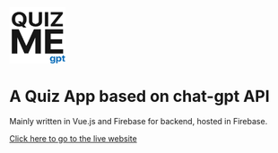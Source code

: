 
<img src="src/assets/quizmegpt-logo.png" alt="alt text" width="100px" height="100px">

# A Quiz App based on chat-gpt API 
Mainly written in Vue.js and Firebase for backend, hosted in Firebase.


[Click here to go to the live website](https://quizmegpt-fb.firebaseapp.com)
